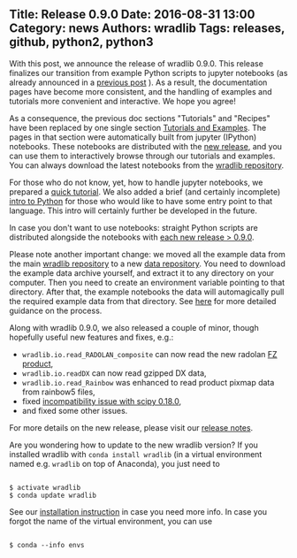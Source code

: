 Title: Release 0.9.0
Date: 2016-08-31 13:00
Category: news
Authors: wradlib
Tags: releases, github, python2, python3
---

With this post, we announce the release of wradlib 0.9.0. This release finalizes our transition 
from example Python scripts to jupyter notebooks (as already announced in a 
[previous post](http://wradlib.org/2016/04/introducing-wradlib-jupyter-notebooks/) ). As a result, 
the documentation pages have become more consistent, and the handling of examples and tutorials 
more convenient and interactive. We hope you agree!

As a consequence, the previous doc sections "Tutorials" and "Recipes" have been replaced by one single 
section [Tutorials and Examples](http://wradlib.org/wradlib-docs/latest/notebooks.html). 
The pages in that section were automatically built from jupyter 
(IPython) notebooks. These notebooks are distributed with the [new release](https://pypi.python.org/pypi/wradlib), 
and you can use them to interactively browse through our tutorials and examples. You can always download the latest notebooks 
from the [wradlib repository](https://github.com/wradlib/wradlib/tree/master/notebooks).

For those who do not know, yet, how to handle jupyter notebooks, we prepared a 
[quick tutorial](http://wradlib.org/wradlib-docs/latest/jupyter.html). We also added a 
brief (and certainly incomplete) [intro to Python](http://wradlib.org/wradlib-docs/latest/notebooks/learnpython.html) 
for those who would like to have some entry point to that language. This intro will certainly further be developed 
in the future.

In case you don't want to use notebooks: straight Python scripts are distributed alongside the notebooks with [each new release > 0.9.0](https://pypi.python.org/pypi/wradlib).

Please note another important change: we moved all the example data from the main
[wradlib repository](https://github.com/wradlib/wradlib/) to a new [data repository](https://github.com/wradlib/wradlib-data).
You need to download the example data archive yourself, and extract it to any directory on your computer. Then you need to create
an environment variable pointing to that directory. After that, the example notebooks the data will automagically pull the required
example data from that directory. See [here](http://wradlib.org/wradlib-docs/latest/jupyter.html#how-can-i-get-the-example-data) for more detailed guidance on the process.   

Along with wradlib 0.9.0, we also released a couple of minor, though hopefully useful new features and fixes, e.g.:

- `wradlib.io.read_RADOLAN_composite` can now read the new radolan [FZ product](https://github.com/wradlib/wradlib/pull/73),
- `wradlib.io.readDX` can now read gzipped DX data,
- `wradlib.io.read_Rainbow` was enhanced to read product pixmap data from rainbow5 files,
- fixed [incompatibility issue with scipy 0.18.0](https://github.com/wradlib/wradlib/issues/86),
- and fixed some other issues.

For more details on the new release, please visit our [release notes](http://wradlib.org/wradlib-docs/0.9.0/).

Are you wondering how to update to the new wradlib version? If you installed wradlib with `conda install wradlib` 
(in a virtual environment named e.g. `wradlib` on top of Anaconda), you just need to

```shell

$ activate wradlib
$ conda update wradlib

```

See our [installation instruction](http://wradlib.org/wradlib-docs/0.9.0/gettingstarted.html) in case you need more info. 
In case you forgot the name of the virtual environment, you can use

```shell

$ conda --info envs

```


 